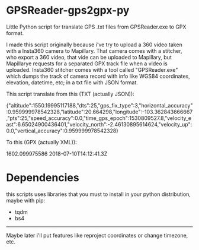 # GPSReader-gps2gpx-py
Little Python script for translate GPS .txt files from GPSReader.exe to GPX format.

I made this script originally because i've try to upload a 360 video taken with a Insta360 camera to Mapillary. That camera comes with a stitcher, who export a 360 video, that vide can be uploaded to Mapillary, but Mapillarye requests for a separated GPX track file when a video is uploaded. Insta360 stitcher comes with a tool called "GPSReader.exe" which dumps the track of camera record with info like WGS84 coordinates, elevation, datetime, etc; in a txt file with JSON format.

This script translate from this (TXT (actually JSON)):

{"altitude":1550.19995117188,"dts":25,"gps_fix_type":3,"horizontal_accuracy":0.959999978542328,"latitude":20.664298,"longitude":-103.362843666667,"pts":25,"speed_accuracy":0.0,"time_gps_epoch":1530809527.8,"velocity_east":6.65024900436401,"velocity_north":-2.46130895614624,"velocity_up":0.0,"vertical_accuracy":0.959999978542328}

To this (GPX (actually XML)):

  <trkpt lat="20.814938333" lon="-103.461783667">
      <ele>1602.099975586</ele>
      <time>2018-07-10T14:12:41.3Z</time>
  </trkpt>


# Dependencies

this scripts uses libraries that you must to install in your python distribution, maybe with pip:

- tqdm
- bs4


----
Maybe later i'll put features like reproject coordinates or change timezone, etc.
